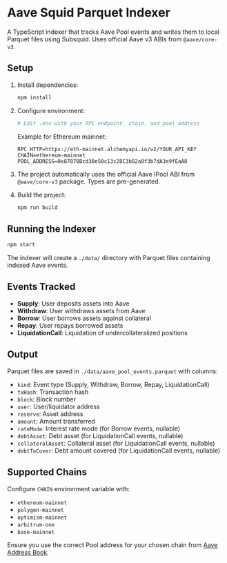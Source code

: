 # Aave Squid Parquet Indexer

A TypeScript indexer that tracks Aave Pool events and writes them to local Parquet files using Subsquid. Uses official Aave v3 ABIs from `@aave/core-v3`.

## Setup

1. Install dependencies:
   ```bash
   npm install
   ```

2. Configure environment:
   ```bash
   # Edit .env with your RPC endpoint, chain, and pool address
   ```

   Example for Ethereum mainnet:
   ```
   RPC_HTTP=https://eth-mainnet.alchemyapi.io/v2/YOUR_API_KEY
   CHAIN=ethereum-mainnet
   POOL_ADDRESS=0x87870Bcd30e50c13c28C3b82a0f3b7dA3e9fEaA8
   ```

3. The project automatically uses the official Aave IPool ABI from `@aave/core-v3` package. Types are pre-generated.

4. Build the project:
   ```bash
   npm run build
   ```

## Running the Indexer

```bash
npm start
```

The indexer will create a `./data/` directory with Parquet files containing indexed Aave events.

## Events Tracked

- **Supply**: User deposits assets into Aave
- **Withdraw**: User withdraws assets from Aave
- **Borrow**: User borrows assets against collateral
- **Repay**: User repays borrowed assets
- **LiquidationCall**: Liquidation of undercollateralized positions

## Output

Parquet files are saved in `./data/aave_pool_events.parquet` with columns:
- `kind`: Event type (Supply, Withdraw, Borrow, Repay, LiquidationCall)
- `txHash`: Transaction hash
- `block`: Block number
- `user`: User/liquidator address
- `reserve`: Asset address
- `amount`: Amount transferred
- `rateMode`: Interest rate mode (for Borrow events, nullable)
- `debtAsset`: Debt asset (for LiquidationCall events, nullable)
- `collateralAsset`: Collateral asset (for LiquidationCall events, nullable)
- `debtToCover`: Debt amount covered (for LiquidationCall events, nullable)

## Supported Chains

Configure `CHAIN` environment variable with:
- `ethereum-mainnet`
- `polygon-mainnet`
- `optimism-mainnet`
- `arbitrum-one`
- `base-mainnet`

Ensure you use the correct Pool address for your chosen chain from [Aave Address Book](https://docs.aave.com/developers/deployed-contracts/v3-mainnet).